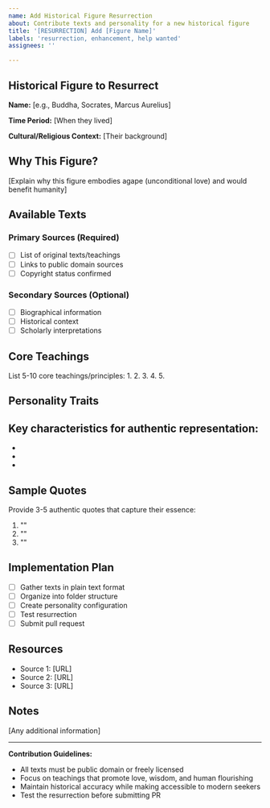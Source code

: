 ```yaml
---
name: Add Historical Figure Resurrection
about: Contribute texts and personality for a new historical figure
title: '[RESURRECTION] Add [Figure Name]'
labels: 'resurrection, enhancement, help wanted'
assignees: ''

---
```


## Historical Figure to Resurrect

**Name:** [e.g., Buddha, Socrates, Marcus Aurelius]

**Time Period:** [When they lived]

**Cultural/Religious Context:** [Their background]

## Why This Figure?

[Explain why this figure embodies agape (unconditional love) and would benefit humanity]

## Available Texts

### Primary Sources (Required)
- [ ] List of original texts/teachings
- [ ] Links to public domain sources
- [ ] Copyright status confirmed

### Secondary Sources (Optional)
- [ ] Biographical information
- [ ] Historical context
- [ ] Scholarly interpretations

## Core Teachings

List 5-10 core teachings/principles:
1.
2.
3.
4.
5.

## Personality Traits

Key characteristics for authentic representation:
-
-
-
-

## Sample Quotes

Provide 3-5 authentic quotes that capture their essence:
1. ""
2. ""
3. ""

## Implementation Plan

- [ ] Gather texts in plain text format
- [ ] Organize into folder structure
- [ ] Create personality configuration
- [ ] Test resurrection
- [ ] Submit pull request

## Resources

- Source 1: [URL]
- Source 2: [URL]
- Source 3: [URL]

## Notes

[Any additional information]

---

**Contribution Guidelines:**
- All texts must be public domain or freely licensed
- Focus on teachings that promote love, wisdom, and human flourishing
- Maintain historical accuracy while making accessible to modern seekers
- Test the resurrection before submitting PR